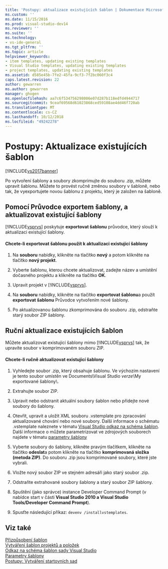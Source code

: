 ```yaml
---
title: 'Postupy: aktualizace existujících šablon | Dokumentace Microsoftu'
ms.custom: ''
ms.date: 11/15/2016
ms.prod: visual-studio-dev14
ms.reviewer: ''
ms.suite: ''
ms.technology:
- vs-ide-general
ms.tgt_pltfrm: ''
ms.topic: article
helpviewer_keywords:
- item templates, updating existing templates
- Visual Studio templates, updating existing templates
- project templates, updating existing templates
ms.assetid: d585e45b-7fe2-45fa-9cf3-7f2bc060f3c4
caps.latest.revision: 22
author: gewarren
ms.author: gewarren
manager: ghogen
ms.openlocfilehash: aa7c6f534756298006e07d287b118edfd4944717
ms.sourcegitcommit: 9ceaf69568d61023868ced59108ae4dd46f720ab
ms.translationtype: MT
ms.contentlocale: cs-CZ
ms.lasthandoff: 10/12/2018
ms.locfileid: "49242278"
---
```

# <a name="how-to-update-existing-templates"></a>Postupy: Aktualizace existujících šablon
[!INCLUDE[vs2017banner](../includes/vs2017banner.md)]

Po vytvoření šablony a soubory zkomprimujte do souboru .zip, můžete upravit šablonu. Můžete to provést ručně změnou soubory v šabloně, nebo tak, že vyexportujete novou šablonu z projektu, který je založen na šabloně.  
  
## <a name="using-the-export-template-wizard-to-update-an-existing-template"></a>Pomocí Průvodce exportem šablony, a aktualizovat existující šablony  
 [!INCLUDE[vsprvs](../includes/vsprvs-md.md)] poskytuje **exportovat šablonu** průvodce, který slouží k aktualizaci existující šablony.  
  
#### <a name="to-use-export-template-to-update-an-existing-template"></a>Chcete-li exportovat šablonu použít k aktualizaci existující šablony  
  
1.  Na **souboru** nabídky, klikněte na tlačítko **nový** a potom klikněte na tlačítko **nový projekt**.  
  
2.  Vyberte šablonu, kterou chcete aktualizovat, zadejte název a umístění dočasného projektu a klikněte na tlačítko **OK**.  
  
3.  Upravit projekt v [!INCLUDE[vsprvs](../includes/vsprvs-md.md)].  
  
4.  Na **souboru** nabídky, klikněte na tlačítko **exportovat šablonu**a použít **exportovat šablonu** Průvodce vytvořením nové šablony.  
  
5.  Po aktualizovanou šablonu zkomprimována do souboru .zip, odstraňte starý soubor ZIP šablony.  
  
## <a name="manually-updating-an-existing-template"></a>Ruční aktualizace existujících šablon  
 Můžete aktualizovat existující šablony mimo [!INCLUDE[vsprvs](../includes/vsprvs-md.md)] tak, že upravíte soubor v komprimovaném souboru ZIP.  
  
#### <a name="to-manually-update-an-existing-template"></a>Chcete-li ručně aktualizovat existující šablony  
  
1.  Vyhledejte soubor .zip, který obsahuje šablonu. Ve výchozím nastavení je tento soubor umístěn ve Documents\Visual Studio *verze*\My exportované šablony\\.  
  
2.  Extrahujte soubor ZIP.  
  
3.  Upravit nebo odstranit aktuální soubory šablon nebo přidejte nové soubory do šablony.  
  
4.  Otevřít, upravit a uložit XML souboru .vstemplate pro zpracování aktualizované chování nebo nové soubory. Další informace o schématu .vstemplate naleznete v tématu [Visual Studio odkaz na schéma šablon](../extensibility/visual-studio-template-schema-reference.md). Další informace o můžete parametrizovat ve zdrojových souborech najdete v tématu [parametry šablony](../ide/template-parameters.md)  
  
5.  Vyberte soubory do šablony, klikněte pravým tlačítkem, klikněte na tlačítko **odeslat**a potom klikněte na tlačítko **komprimovaná složka (metoda ZIP)**. Do souboru .zip jsou komprimované soubory, které jste vybrali.  
  
6.  Vložte nový soubor ZIP ve stejném adresáři jako starý soubor .zip.  
  
7.  Odstraňte extrahované soubory šablony a starý soubor ZIP šablony.  
  
8.  Spuštění (jako správce) instance Developer Command Prompt (v nabídce start v části **Visual Studio 2010 a Visual Studio Tools/Developer Command Prompt**).  
  
9. Spusťte následující příkaz: `devenv /installvstemplates`.  
  
## <a name="see-also"></a>Viz také  
 [Přizpůsobení šablon](../ide/customizing-project-and-item-templates.md)   
 [Vytváření šablon projektů a položek](../ide/creating-project-and-item-templates.md)   
 [Odkaz na schéma šablon sady Visual Studio](../extensibility/visual-studio-template-schema-reference.md)   
 [Parametry šablony](../ide/template-parameters.md)   
 [Postupy: Vytváření startovních sad](../ide/how-to-create-starter-kits.md)



